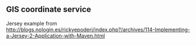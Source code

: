 ## GIS coordinate service

Jersey example from 
http://blogs.nologin.es/rickyepoderi/index.php?/archives/114-Implementing-a-Jersey-2-Application-with-Maven.html